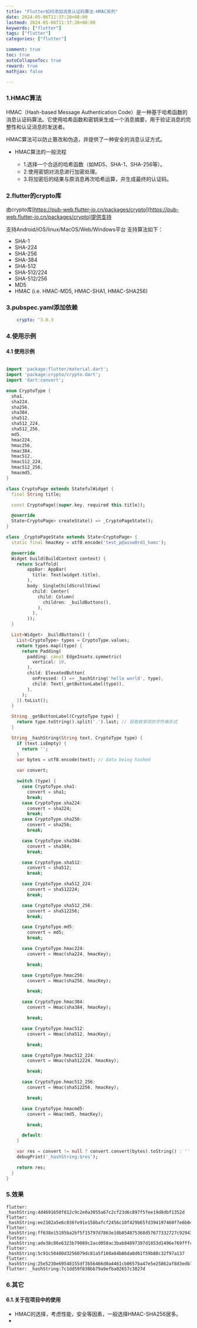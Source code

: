 ```yaml
---
title: "Flutter如何添加消息认证码算法-HMAC系列"
date: 2024-05-06T11:37:20+08:00
lastmod: 2024-05-06T11:37:20+08:00
keywords: ["flutter"]
tags: ["flutter"]
categories: ["flutter"]

comment: true
toc: true
autoCollapseToc: true
reward: true
mathjax: false

---
```


<!--more-->

### 1.HMAC算法

HMAC（Hash-based Message Authentication Code）是一种基于哈希函数的消息认证码算法。它使用哈希函数和密钥来生成一个消息摘要，用于验证消息的完整性和认证消息的发送者。

HMAC算法可以防止篡改和伪造，并提供了一种安全的消息认证方式。

* HMAC算法的一般流程

  * 1.选择一个合适的哈希函数（如MD5、SHA-1、SHA-256等）。
  * 2.使用密钥对消息进行加密处理。
  * 3.将加密后的结果与原消息再次哈希运算，并生成最终的认证码。



### 2.flutter的crypto库

由crypto库[https://pub-web.flutter-io.cn/packages/crypto](https://pub-web.flutter-io.cn/packages/crypto)提供支持

支持Android/iOS/linux/MacOS/Web/Windows平台
支持算法如下：

* SHA-1
* SHA-224
* SHA-256
* SHA-384
* SHA-512
* SHA-512/224
* SHA-512/256
* MD5
* HMAC (i.e. HMAC-MD5, HMAC-SHA1, HMAC-SHA256)



### 3.pubspec.yaml添加依赖

```yaml
    crypto: ^3.0.3
```

### 4.使用示例

#### 4.1 使用示例

```dart

import 'package:flutter/material.dart';
import 'package:crypto/crypto.dart';
import 'dart:convert';

enum CryptoType {
  sha1,
  sha224,
  sha256,
  sha384,
  sha512,
  sha512_224,
  sha512_256,
  md5,
  hmac224,
  hmac256,
  hmac384,
  hmac512,
  hmac512_224,
  hmac512_256,
  hmacmd5,
}

class CryptoPage extends StatefulWidget {
  final String title;

  const CryptoPage({super.key, required this.title});

  @override
  State<CryptoPage> createState() => _CryptoPageState();
}

class _CryptoPageState extends State<CryptoPage> {
  static final hmacKey = utf8.encode('test_p@assw0rd1_hamc');

  @override
  Widget build(BuildContext context) {
    return Scaffold(
        appBar: AppBar(
          title: Text(widget.title),
        ),
        body: SingleChildScrollView(
          child: Center(
            child: Column(
              children: _buildButtons(),
            ),
          ),
        ));
  }

  List<Widget> _buildButtons() {
    List<CryptoType> types = CryptoType.values;
    return types.map((type) {
      return Padding(
        padding: const EdgeInsets.symmetric(
          vertical: 10,
        ),
        child: ElevatedButton(
          onPressed: () => _hashString('hello world', type),
          child: Text(_getButtonLabel(type)),
        ),
      );
    }).toList();
  }

  String _getButtonLabel(CryptoType type) {
    return type.toString().split('.').last; // 获取枚举项的字符串形式
  }

  String _hashString(String text, CryptoType type) {
    if (text.isEmpty) {
      return '';
    }
    var bytes = utf8.encode(text); // data being hashed

    var convert;

    switch (type) {
      case CryptoType.sha1:
        convert = sha1;
        break;
      case CryptoType.sha224:
        convert = sha224;
        break;
      case CryptoType.sha256:
        convert = sha256;
        break;

      case CryptoType.sha384:
        convert = sha384;
        break;

      case CryptoType.sha512:
        convert = sha512;
        break;

      case CryptoType.sha512_224:
        convert = sha512224;
        break;

      case CryptoType.sha512_256:
        convert = sha512256;
        break;

      case CryptoType.md5:
        convert = md5;
        break;

      case CryptoType.hmac224:
        convert = Hmac(sha224, hmacKey);

        break;

      case CryptoType.hmac256:
        convert = Hmac(sha256, hmacKey);

        break;

      case CryptoType.hmac384:
        convert = Hmac(sha384, hmacKey);

        break;

      case CryptoType.hmac512:
        convert = Hmac(sha512, hmacKey);

        break;

      case CryptoType.hmac512_224:
        convert = Hmac(sha512224, hmacKey);

        break;

      case CryptoType.hmac512_256:
        convert = Hmac(sha512256, hmacKey);

        break;

      case CryptoType.hmacmd5:
        convert = Hmac(md5, hmacKey);

        break;

      default:
    }

    var res = convert != null ? convert.convert(bytes).toString() : '';
    debugPrint('_hashString:$res');

    return res;
  }
}


```

### 5.效果

```shell
flutter: _hashString:4d4691650f812c9c2e0a3055a67c2cf23d6c897f5fee19d8dbf1352d
flutter: _hashString:ee2102a5e6c036fe91e158bafcf2456c10f429b65fd394197460f7e6b0449da9
flutter: _hashString:ff638e15105ba2bf5f15797d7863e10b854875368d57677332727c92943c16c3635a7339ed2da545239811ff08f5d00f
flutter: _hashString:ade38c86e6323b79089c2acd058ac3bab84897397d1853d1496e769fffcc1f7c68a28c62a4c2943a0857944292f4d1e3f8382f7e051d8593c29cb7372627618c
flutter: _hashString:5c91c50480d3256079dc81a5f160a84b86da0d61f59b88c32f97a137
flutter: _hashString:25e5230e69548155df3b56466d0a4461cb0657ba47e5e25862af8d3edb778e02
flutter: _hashString:7c1dd59f830bb79a9efba02657c3027d
```


### 6.其它

#### 6.1.关于在项目中的使用
* HMAC的选择，考虑性能，安全等因素，一般选择HMAC-SHA256居多。
* 
